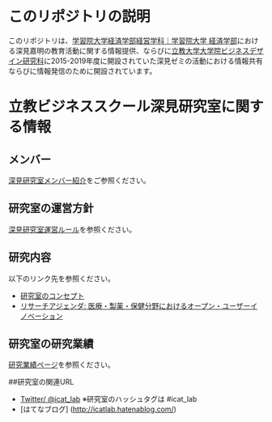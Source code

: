 # このリポジトリの説明
このリポジトリは、[学習院大学](https://www.univ.gakushuin.ac.jp/)[経済学部](https://www.univ.gakushuin.ac.jp/eco/)[経営学科｜学習院大学 経済学部](https://www.univ.gakushuin.ac.jp/eco/education/management/index.html)における深見嘉明の教育活動に関する情報提供、ならびに[立教大学大学院ビジネスデザイン研究科](https://business-school.rikkyo.ac.jp/)に2015-2019年度に開設されていた深見ゼミの活動における情報共有ならびに情報発信のために開設されています。

# 立教ビジネススクール深見研究室に関する情報

## メンバー
[深見研究室メンバー紹介](https://github.com/icat-lab/icat_lab/blob/master/member.md)をご参照ください。

## 研究室の運営方針
[深見研究室運営ルール](https://github.com/icat-lab/icat_lab/blob/master/rule.md)を参照ください。

## 研究内容
以下のリンク先を参照ください。
- [研究室のコンセプト](https://github.com/icat-lab/icat_lab/blob/master/research_topic.md)
- [リサーチアジェンダ: 医療・製薬・保健分野におけるオープン・ユーザーイノベーション](https://github.com/icat-lab/case_med_innovation/blob/master/agenda.md)

## 研究室の研究業績
[研究業績ページ](https://github.com/icat-lab/icat_lab/blob/master/works.md)を参照ください。

##研究室の関連URL
- [Twitter/ @icat_lab](https://twitter.com/icat_lab/)   ※研究室のハッシュタグは #icat_lab 
- [はてなブログ] (http://icatlab.hatenablog.com/) 




